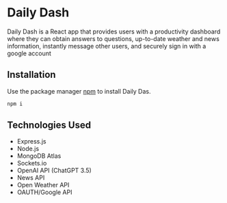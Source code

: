 # Daily Dash

Daily Dash is a React app that provides users with a productivity dashboard where they can obtain answers to questions, up-to-date weather and news information, instantly message other users, and securely sign in with a google account

## Installation

Use the package manager [npm](https://docs.npmjs.com/cli/v8/commands/npm-install) to install Daily Das.

```bash
npm i
```

## Technologies Used
- Express.js
- Node.js
- MongoDB Atlas
- Sockets.io
- OpenAI API (ChatGPT 3.5)
- News API
- Open Weather API
- OAUTH/Google API 
